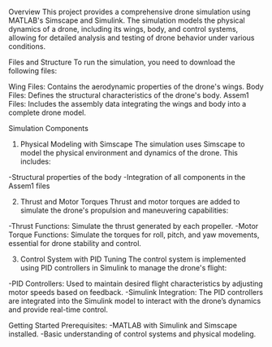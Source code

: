 Overview
This project provides a comprehensive drone simulation using MATLAB's Simscape and Simulink. The simulation models the physical dynamics of a drone, including its wings, body, and control systems, allowing for detailed analysis and testing of drone behavior under various conditions.

Files and Structure
To run the simulation, you need to download the following files:

Wing Files: Contains the aerodynamic properties of the drone's wings.
Body Files: Defines the structural characteristics of the drone's body.
Assem1 Files: Includes the assembly data integrating the wings and body into a complete drone model.

Simulation Components
1. Physical Modeling with Simscape
The simulation uses Simscape to model the physical environment and dynamics of the drone. This includes:

-Structural properties of the body
-Integration of all components in the Assem1 files

2. Thrust and Motor Torques
Thrust and motor torques are added to simulate the drone's propulsion and maneuvering capabilities:

-Thrust Functions: Simulate the thrust generated by each propeller.
-Motor Torque Functions: Simulate the torques for roll, pitch, and yaw movements, essential for drone stability and control.

3. Control System with PID Tuning
The control system is implemented using PID controllers in Simulink to manage the drone's flight:

-PID Controllers: Used to maintain desired flight characteristics by adjusting motor speeds based on feedback.
-Simulink Integration: The PID controllers are integrated into the Simulink model to interact with the drone’s dynamics and provide real-time control.

Getting Started Prerequisites:
-MATLAB with Simulink and Simscape installed.
-Basic understanding of control systems and physical modeling.
